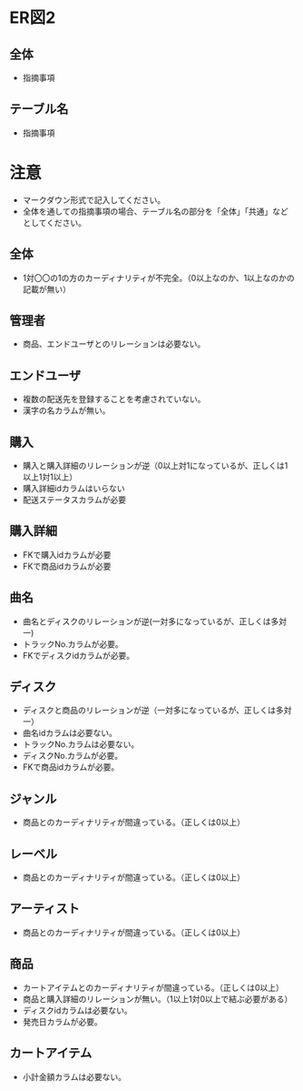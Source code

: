 # ER図2
## 全体
- 指摘事項

## テーブル名
- 指摘事項

# 注意
* マークダウン形式で記入してください。
* 全体を通しての指摘事項の場合、テーブル名の部分を「全体」「共通」などとしてください。


## 全体
- 1対〇〇の1の方のカーディナリティが不完全。（0以上なのか、1以上なのかの記載が無い）

## 管理者
- 商品、エンドユーザとのリレーションは必要ない。

## エンドユーザ
- 複数の配送先を登録することを考慮されていない。
- 漢字の名カラムが無い。

## 購入
- 購入と購入詳細のリレーションが逆（0以上対1になっているが、正しくは1以上1対1以上）
- 購入詳細idカラムはいらない
- 配送ステータスカラムが必要

## 購入詳細
- FKで購入idカラムが必要
- FKで商品idカラムが必要

## 曲名
- 曲名とディスクのリレーションが逆(一対多になっているが、正しくは多対一)
- トラックNo.カラムが必要。
- FKでディスクidカラムが必要。

## ディスク
- ディスクと商品のリレーションが逆（一対多になっているが、正しくは多対一）
- 曲名idカラムは必要ない。
- トラックNo.カラムは必要ない。
- ディスクNo.カラムが必要。
- FKで商品idカラムが必要。

## ジャンル
- 商品とのカーディナリティが間違っている。（正しくは0以上）

## レーベル
- 商品とのカーディナリティが間違っている。（正しくは0以上）

## アーティスト
- 商品とのカーディナリティが間違っている。（正しくは0以上）

## 商品
- カートアイテムとのカーディナリティが間違っている。（正しくは0以上）
- 商品と購入詳細のリレーションが無い。（1以上1対0以上で結ぶ必要がある）
- ディスクidカラムは必要ない。
- 発売日カラムが必要。

## カートアイテム
- 小計金額カラムは必要ない。
